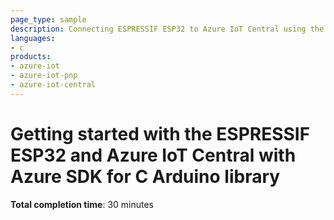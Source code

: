 ```yaml
---
page_type: sample
description: Connecting ESPRESSIF ESP32 to Azure IoT Central using the Azure SDK for C Arduino library
languages:
- c
products:
- azure-iot
- azure-iot-pnp
- azure-iot-central
---
```


# Getting started with the ESPRESSIF ESP32 and Azure IoT Central with Azure SDK for C Arduino library

**Total completion time**:  30 minutes

